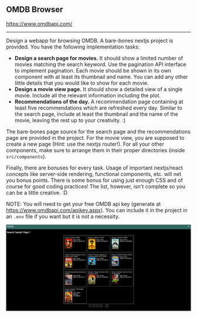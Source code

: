 ## OMDB Browser

https://www.omdbapi.com/

---

Design a webapp for browsing OMDB. A bare-bones nextjs project is provided. You have the following implementation tasks:

- **Design a search page for movies.** It should show a limited number of movies matching the search keyword. Use the
  pagination API interface to implement pagination. Each movie should be shown in its own component with at least its
  thumbnail and name. You can add any other little details that you would like to show for each movie.
- **Design a movie view page.** It should show a detailed view of a single movie. Include all the relevant information
  including the plot.
- **Recommendations of the day.** A recommendation page containing at least five recommendations which are refreshed
  every day. Similar to the search page, include at least the thumbnail and the name of the movie, leaving the rest up
  to your creativity. :)

The bare-bones page source for the search page and the recommendations page are provided in the project. For the movie
view, you are supposed to create a new page (Hint: use the nextjs router!). For all your other components, make sure to
arrange them in their proper directories (inside `src/components`).

Finally, there are bonuses for every task. Usage of important nextjs/react concepts like server-side rendering,
functional components, etc. will net you bonus points. There is some bonus for using just enough CSS and of course for
good coding practices! The list, however, isn't complete so you can be a little creative. :D

NOTE: You will need to get your free OMDB api key (generate at https://www.omdbapi.com/apikey.aspx). You can include it
in the project in an `.env` file if you want but it is not a necessity.

<img src="panda.png">
